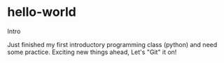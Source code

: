 # hello-world
Intro

Just finished my first introductory programming class (python)
and need some practice. Exciting new things ahead, Let's "Git" it on!
